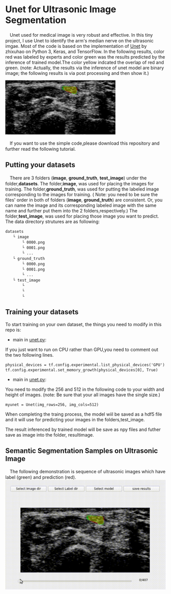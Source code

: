# Unet for Ultrasonic Image Segmentation
　Unet used for medical image is very robust and effective. In this tiny project, I use Unet to identify the arm's median nerve on the ultrasonic imgae.  Most of the code is based on the implementation of [Unet](https://github.com/zhixuhao/unet) by zhixuhao
 on Python 3, Keras, and TensorFlow. In the following results, color red was labeled by experts and color green was the results predicted by the inference of trained model.The color yellow indcated the overlap of red and green.
(note: Actually, the results via the inference of unet model are binary image; the following results is via post processing and then show it.)

![Alt text](https://github.com/YunaLiou/UltraSonic-Image-Unet/blob/master/readme/Demo.png)

　If you want to use the simple code,please download this repository and further read the following tutorial.



## Putting your datasets
　There are 3 folders (**image**, **ground_truth**, **test_image**) under the folder,**datasets**. The folder,**image**, was used for placing the images for training.  The folder,**ground_truth**, was used for putting the labeled image corresponding to the images for training. 
 ( Note: you need to be sure the files' order in both of folders (**image**, **ground_truth**) are consistent. Or, you can name the image and its corresponding labeled image with the same name and further put them into the 2 folders,respectively.)
The folder,**test_image**, was used for placing those image you want to predict.
The data directory strutures are as following:

    datasets  
    　　└ image
       　　 └ 0000.png
       　　 └ 0001.png
       　　 └ ...
    　　└ ground_truth
        　　└ 0000.png
      　　  └ 0001.png
       　　 └ ...
    　　└ test_image
        　　└ 
        　　└ 
       　　 └ 

## Training your datasets
To start training on your own dataset, the things you need to modify in this repo is:

* main in [unet.py](https://github.com/YunaLiou/UltraSonic-Image-Unet/blob/master/unet.py):

If you just want to run on CPU rather than GPU,you need to comment out the two following lines.

    physical_devices = tf.config.experimental.list_physical_devices('GPU')
    tf.config.experimental.set_memory_growth(physical_devices[0], True)

* main in [unet.py](https://github.com/YunaLiou/UltraSonic-Image-Unet/blob/master/unet.py):

You need to modify the 256 and 512 in the following code to your width and height of images.
   (note: Be sure that your all images have the single size.)

    myunet = Unet(img_rows=256, img_cols=512)


When completing the traing process, the model wiil be saved as a hdf5 file and it will use for predicting your images in the folders,test_image.

The result inferenced by trained model will be save as npy files and futher save as image into the folder, resultimage.

## Semantic Segmentation Samples on Ultrasonic Image
　The following demonstration is sequence of ultrasonic images which have label (green) and prediction (red).
![image](https://github.com/YunaLiou/UltraSonic-Image-Unet/blob/master/readme/Demo2.gif)

